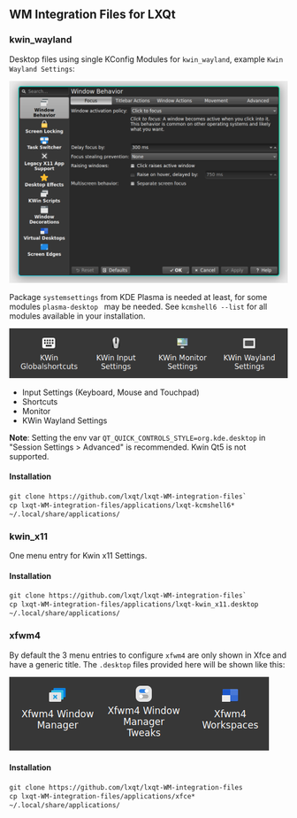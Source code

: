 ## WM Integration Files for LXQt

### kwin_wayland

Desktop files using single KConfig Modules for `kwin_wayland`, example `Kwin Wayland Settings`:

![Kwin Wayland Settings](kwinsettings.png)

Package `systemsettings` from KDE Plasma is needed at least, for some modules `plasma-desktop `
may be needed. See `kcmshell6 --list` for all modules available in your installation.

![Menu items for Kwin Wayland](kwin_wayland.png)

 * Input Settings (Keyboard, Mouse and Touchpad)
 * Shortcuts
 * Monitor
 * KWin Wayland Settings

**Note**: Setting the env var `QT_QUICK_CONTROLS_STYLE=org.kde.desktop` in
"Session Settings > Advanced" is recommended. Kwin Qt5 is not supported.

#### Installation


```
git clone https://github.com/lxqt/lxqt-WM-integration-files`
cp lxqt-WM-integration-files/applications/lxqt-kcmshell6* ~/.local/share/applications/

```

### kwin_x11

One menu entry for Kwin x11 Settings.

#### Installation

```
git clone https://github.com/lxqt/lxqt-WM-integration-files`
cp lxqt-WM-integration-files/applications/lxqt-kwin_x11.desktop ~/.local/share/applications/

```

### xfwm4

By default the 3 menu entries to configure `xfwm4` are only shown in Xfce and have a generic
title. The `.desktop` files provided here will be shown like this:

![Menu entries for xfwm4](xfwm4.png)

#### Installation


```
git clone https://github.com/lxqt/lxqt-WM-integration-files
cp lxqt-WM-integration-files/applications/xfce*  ~/.local/share/applications/
```
